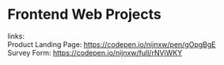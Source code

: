 # Frontend Web Projects
links: <br>
Product Landing Page: https://codepen.io/nijnxw/pen/gOpgBgE <br>
Survey Form: https://codepen.io/nijnxw/full/rNVjWKY
